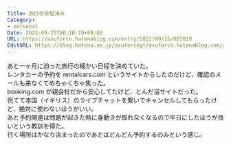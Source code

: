 ```yaml
---
Title: 旅行の日程決め
Category:
- personal
Date: 2022-09-25T00:10:19+09:00
URL: https://asuforce.hatenablog.com/entry/2022/09/25/001019
EditURL: https://blog.hatena.ne.jp/asuforcegt/asuforce.hatenablog.com/atom/entry/4207112889921402994
---
```


あと一ヶ月に迫った旅行の細かい日程を決めていた。  
レンタカーの予約を rentalcars.com というサイトからしたのだけど、確認のメールも来なくてめちゃくちゃ焦った。  
booking.com が親会社だから安心してたけど、とんだ沼サイトだった。  
慌てて本国（イギリス）のライブチャットを繋いでキャンセルしてもらったけど、絶対に使わないほうがいい。  
あと予約関連は問題が起きた時に身動きが取れなくなるので平日にしたほうが良いという教訓を得た。  
行く場所はかなり決まったのであとはどんどん予約するのみという感じ。  
